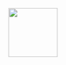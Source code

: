 <div id="header" align="center">
  <img src="[[https://media.giphy.com/media/M9gbBd9nbDrOTu1Mqx/giphy.gif](https://i.pinimg.com/originals/19/5a/f0/195af0277aff1ec40908c08445041b09.gif)https://i.pinimg.com/originals/19/5a/f0/195af0277aff1ec40908c08445041b09.gif](https://wallpapercrafter.com/desktop1/564383-anime-manga-anime-girls-fan-art-illustration-neko.jpg)https://wallpapercrafter.com/desktop1/564383-anime-manga-anime-girls-fan-art-illustration-neko.jpg" width="100"/>
</div>
